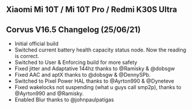 ## Xiaomi Mi 10T / Mi 10T Pro / Redmi K30S Ultra 

## Corvus V16.5 Changelog (25/06/21)

- Initial official build
- Switched current battery health capacity status node. Now the reading is correct.
- Switched to User & Enforcing build for more safety
- Fixed jitter and Adaptative 144hz thanks to @Ramisky & @dobsgw
- Fixed AAC and aptX thanks to @dobsgw & @DennySPb.
- Switched to Pixel Power HAL thanks to @Ayrton990 & @Dyneteve
- Fixed wakelocks not suspending (what u guys call smp2p), thanks to @Ayrton990 and @Ramisky.
- Enabled Blur thanks to @johnpaulpatigas



